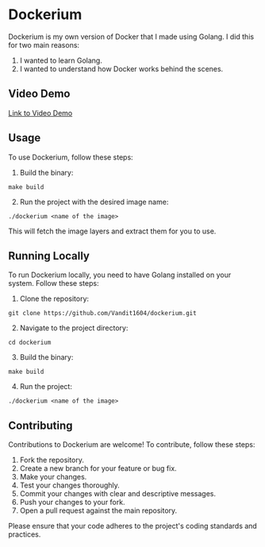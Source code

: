 # Dockerium

Dockerium is my own version of Docker that I made using Golang. I did this for two main reasons:

1. I wanted to learn Golang.
2. I wanted to understand how Docker works behind the scenes.

## Video Demo

[Link to Video Demo](insert-link-to-video-demo-here)

## Usage

To use Dockerium, follow these steps:

1. Build the binary:

```
make build
```

2. Run the project with the desired image name:

```
./dockerium <name of the image>
```

This will fetch the image layers and extract them for you to use.

## Running Locally

To run Dockerium locally, you need to have Golang installed on your system. Follow these steps:

1. Clone the repository:

```
git clone https://github.com/Vandit1604/dockerium.git
```

2. Navigate to the project directory:

```
cd dockerium
```

3. Build the binary:

```
make build
```

4. Run the project:

```
./dockerium <name of the image>
```

## Contributing

Contributions to Dockerium are welcome! To contribute, follow these steps:

1. Fork the repository.
2. Create a new branch for your feature or bug fix.
3. Make your changes.
4. Test your changes thoroughly.
5. Commit your changes with clear and descriptive messages.
6. Push your changes to your fork.
7. Open a pull request against the main repository.

Please ensure that your code adheres to the project's coding standards and practices.
